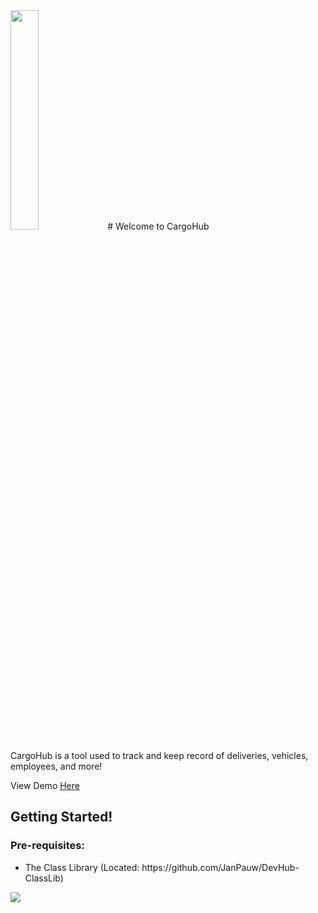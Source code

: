 <img style="width: 30%;" src="https://files.attilan.co.za/api/public/dl/Mlca6RGn"/>
# Welcome to CargoHub

CargoHub is a tool used to track and keep record of deliveries, vehicles, employees, and more!

View Demo <a href="https://cargohubweb.azurewebsites.net">Here</a>

<h2>Getting Started!</h2>
<h3>Pre-requisites:</h3>
<ul>
  <li>The Class Library (Located: https://github.com/JanPauw/DevHub-ClassLib)</li>
</ul>

<img src="https://files.attilan.co.za/api/public/dl/xG6PWJpb" />
